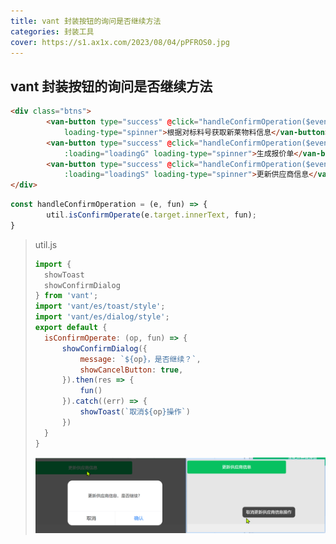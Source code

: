 ```yaml
---
title: vant 封装按钮的询问是否继续方法
categories: 封装工具
cover: https://s1.ax1x.com/2023/08/04/pPFROS0.jpg
---
```


## vant 封装按钮的询问是否继续方法

```html
<div class="btns">
		<van-button type="success" @click="handleConfirmOperation($event,queryKlPn)" class="dbl" :loading="loadingQ"
			loading-type="spinner">根据对标料号获取新莱物料信息</van-button>
		<van-button type="success" @click="handleConfirmOperation($event,confrimGeneratePriceSheet)" class="psheet"
			:loading="loadingG" loading-type="spinner">生成报价单</van-button>
		<van-button type="success" @click="handleConfirmOperation($event,confirmUpdateSupplier)" class="supplier"
			:loading="loadingS" loading-type="spinner">更新供应商信息</van-button>
</div>
```

```js
const handleConfirmOperation = (e, fun) => {
		util.isConfirmOperate(e.target.innerText, fun);
}
```

>util.js
>
>```js
>import {
>	showToast
>	showConfirmDialog
>} from 'vant';
>import 'vant/es/toast/style';
>import 'vant/es/dialog/style';
>export default {
>	isConfirmOperate: (op, fun) => {
>		showConfirmDialog({
>			message: `${op}，是否继续？`,
>			showCancelButton: true,
>		}).then(res => {
>			fun()
>		}).catch((err) => {
>			showToast(`取消${op}操作`)
>		})
>	}
>}
>```
>
>![image-20240523150712128](../img/image-20240523150712128.png)